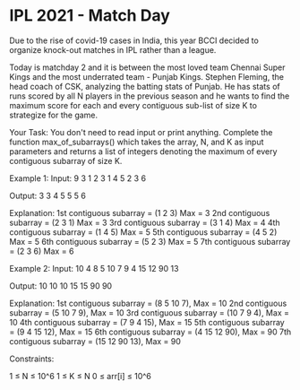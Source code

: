 # IPL 2021 - Match Day

Due to the rise of covid-19 cases in India, this year BCCI decided to organize knock-out matches in IPL rather than a league.

Today is matchday 2 and it is between the most loved team Chennai Super Kings and the most underrated team - Punjab Kings. Stephen Fleming, the head coach of CSK, analyzing the batting stats of Punjab. He has stats of runs scored by all N players in the previous season and he wants to find the maximum score for each and every contiguous sub-list of size K to strategize for the game.

Your Task:
You don't need to read input or print anything. Complete the function max_of_subarrays() which takes the array, N, and K as input parameters and returns a list of integers denoting the maximum of every contiguous subarray of size K.

Example 1:
Input:
9 3
1 2 3 1 4 5 2 3 6

Output:
3 3 4 5 5 5 6

Explanation:
1st contiguous subarray = (1 2 3) Max = 3
2nd contiguous subarray = (2 3 1) Max = 3
3rd contiguous subarray = (3 1 4) Max = 4
4th contiguous subarray = (1 4 5) Max = 5
5th contiguous subarray = (4 5 2) Max = 5
6th contiguous subarray = (5 2 3) Max = 5
7th contiguous subarray = (2 3 6) Max = 6

Example 2:
Input:
10 4
8 5 10 7 9 4 15 12 90 13

Output:
10 10 10 15 15 90 90

Explanation:
1st contiguous subarray = (8 5 10 7), Max = 10
2nd contiguous subarray = (5 10 7 9), Max = 10
3rd contiguous subarray = (10 7 9 4), Max = 10
4th contiguous subarray = (7 9 4 15), Max = 15
5th contiguous subarray = (9 4 15 12), Max = 15
6th contiguous subarray = (4 15 12 90), Max = 90
7th contiguous subarray = (15 12 90 13), Max = 90

Constraints:

1 ≤ N ≤ 10^6
1 ≤ K ≤ N
0 ≤ arr[i] ≤ 10^6